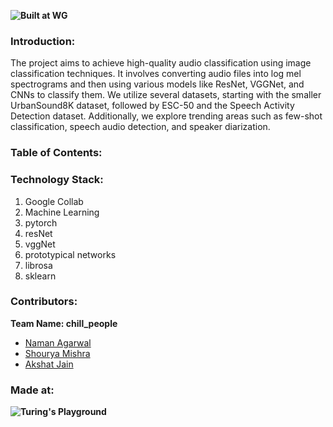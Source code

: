 **![Built at WG]([image_link](https://camo.githubusercontent.com/387b804e633aca8fac6c862d075f1ad3efd1aae413ef634c01f243545b054926/68747470733a2f2f692e706f7374696d672e63632f6e6a434d32346b782f776f632e6a7067))**

### Introduction:
The project aims to achieve high-quality audio classification using image classification techniques. It involves converting audio files into log mel spectrograms and then using various models like ResNet, VGGNet, and CNNs to classify them. We utilize several datasets, starting with the smaller UrbanSound8K dataset, followed by ESC-50 and the Speech Activity Detection dataset. Additionally, we explore trending areas such as few-shot classification, speech audio detection, and speaker diarization.

### Table of Contents:

### Technology Stack:
1. Google Collab
2. Machine Learning
3. pytorch
4. resNet
5. vggNet
6. prototypical networks
7. librosa
8. sklearn

### Contributors:
**Team Name: chill_people**

- [Naman Agarwal](#)
- [Shourya Mishra](#)
- [Akshat Jain](#)

### Made at:
**![Turing's Playground]([image_link](https://camo.githubusercontent.com/387b804e633aca8fac6c862d075f1ad3efd1aae413ef634c01f243545b054926/68747470733a2f2f692e706f7374696d672e63632f6e6a434d32346b782f776f632e6a7067))**

